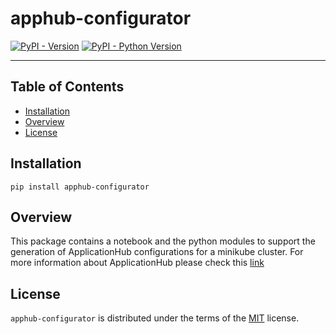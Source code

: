 # apphub-configurator

[![PyPI - Version](https://img.shields.io/pypi/v/apphub-configurator.svg)](https://pypi.org/project/apphub-configurator)
[![PyPI - Python Version](https://img.shields.io/pypi/pyversions/apphub-configurator.svg)](https://pypi.org/project/apphub-configurator)

-----

## Table of Contents

- [Installation](#installation)
- [Overview](#overview)
- [License](#license)

## Installation

```console
pip install apphub-configurator
```
## Overview
This package contains a notebook and the python modules to support the generation of ApplicationHub configurations for a minikube cluster. For more information about ApplicationHub please check this [link](https://github.com/EOEPCA/application-hub-context)

## License

`apphub-configurator` is distributed under the terms of the [MIT](https://spdx.org/licenses/MIT.html) license.
